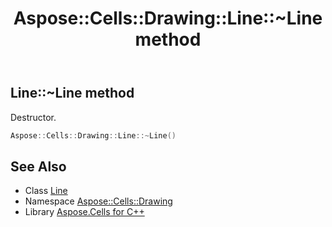 ﻿---
title: Aspose::Cells::Drawing::Line::~Line method
linktitle: ~Line
second_title: Aspose.Cells for C++ API Reference
description: 'Aspose::Cells::Drawing::Line::~Line method. Destructor in C++.'
type: docs
weight: 200
url: /cpp/aspose.cells.drawing/line/~line/
---
## Line::~Line method


Destructor.

```cpp
Aspose::Cells::Drawing::Line::~Line()
```

## See Also

* Class [Line](../)
* Namespace [Aspose::Cells::Drawing](../../)
* Library [Aspose.Cells for C++](../../../)
